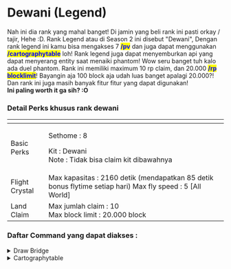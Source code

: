 # Dewani (Legend)

Nah ini dia rank yang mahal banget! Di jamin yang beli rank ini pasti orkay / tajir, Hehe :D. Rank Legend atau di Season 2 ini disebut "Dewani", Dengan rank legend ini kamu bisa mengakses 7 <mark style="color:blue;">**/pv**</mark> dan juga dapat menggunakan <mark style="color:blue;">**/cartographytable**</mark> loh! Rank legend juga dapat menyemburkan api yang dapat menyerang entity saat menaiki phantom! Wow seru banget tuh kalo ada duel phantom. Rank ini memiliki maximum 10 rp claim, dan 20.000 <mark style="color:blue;">**/rp blocklimit**</mark>! Bayangin aja 100 block aja udah luas banget apalagi 20.000?! Dan rank ini juga masih banyak fitur fitur yang dapat digunakan! \
**Ini paling worth it ga sih? :O**

### Detail Perks khusus rank dewani

<table data-view="cards"><thead><tr><th></th><th></th><th></th></tr></thead><tbody><tr><td>Basic Perks</td><td><p>Sethome : 8</p><p>Kit : Dewani<br>Note : Tidak bisa claim kit dibawahnya</p></td><td></td></tr><tr><td>Flight Crystal</td><td>Max kapasitas : 2160 detik (mendapatkan 85 detik bonus flytime setiap hari) Max fly speed : 5 [All World]<br></td><td></td></tr><tr><td>Land Claim</td><td>Max jumlah claim : 10<br>Max block limit : 20.000 block</td><td></td></tr></tbody></table>

### Daftar Command yang dapat diakses :&#x20;

<details>

<summary>Draw Bridge</summary>

Block doors berjenis draw bridge : /NewDrawBridge

</details>

<details>

<summary>Cartographytable </summary>

Akses meja cartography : /cartographytable

</details>

